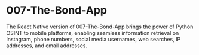 # 007-The-Bond-App
The React Native version of 007-The-Bond-App brings the power of Python OSINT to mobile platforms, enabling seamless information retrieval on Instagram, phone numbers, social media usernames, web searches, IP addresses, and email addresses. 

